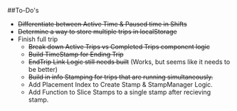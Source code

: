 ##To-Do's
* ~~Differentiate between Active Time & Paused time in Shifts~~
* ~~Determine a way to store multiple trips in localStorage~~
* Finish full trip
  * ~~Break down Active Trips vs Completed Trips component logic~~ 
  * ~~Build TimeStamp for Ending Trip~~
  * ~~EndTrip Link Logic still needs built~~ (Works, but seems like it needs to be better)
  * ~~Build in info Stamping for trips that are running simultaneously.~~
  * Add Placement Index to Create Stamp & StampManager Logic.
  * Add Function to Slice Stamps to a single stamp after recieving stamp.